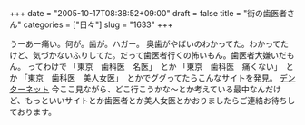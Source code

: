 +++
date = "2005-10-17T08:38:52+09:00"
draft = false
title = "街の歯医者さん"
categories = ["日々"]
slug = "1633"
+++

うーあー痛い。何が。歯が。ハガー。
奥歯がやばいのわかってた。わかってたけど、気づかないふりしてた。だって歯医者行くの怖いもん。歯医者大嫌いだもん。
ってわけで
「東京　歯科医　名医」　とか
「東京　歯科医　痛くない」　とか
「東京　歯科医　美人女医」　とかでググってたらこんなサイトを発見。
<a href="http://www.denternet.jp/" target="_blank">デンターネット</a>
今ここ見ながら、どこ行こうかな～とか考えている最中なんだけど、もっといいサイトとか歯医者とか美人女医とかおりましたらご連絡お待ちしております。
